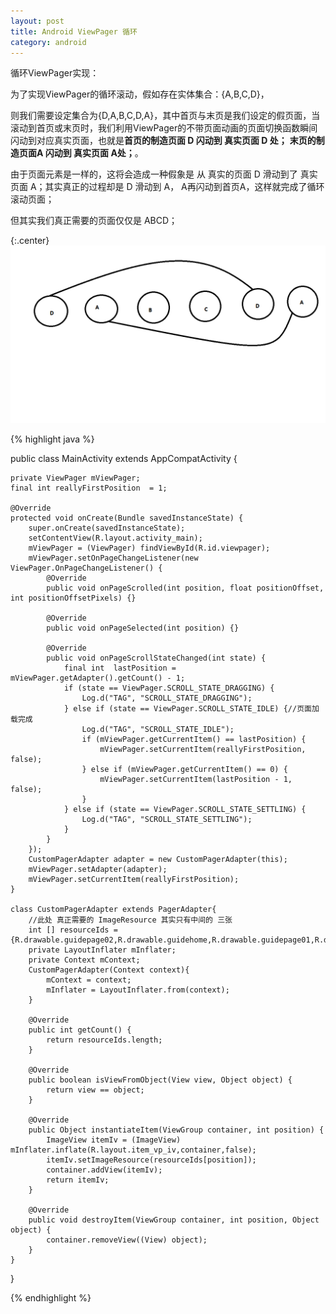 ```yaml
---
layout: post
title: Android ViewPager 循环
category: android
---
```


循环ViewPager实现：

为了实现ViewPager的循环滚动，假如存在实体集合：{A,B,C,D}，

则我们需要设定集合为{D,A,B,C,D,A}，其中首页与末页是我们设定的假页面，当滚动到首页或末页时，我们利用ViewPager的不带页面动画的页面切换函数瞬间闪动到对应真实页面，也就是**首页的制造页面 D 闪动到 真实页面 D 处；** **末页的制造页面A 闪动到 真实页面 A处；**。

由于页面元素是一样的，这将会造成一种假象是 从 真实的页面 D 滑动到了 真实页面 A；其实真正的过程却是 D 滑动到 A， A再闪动到首页A，这样就完成了循环滚动页面；

但其实我们真正需要的页面仅仅是 ABCD；


{:.center}
![Looper-ViewPager](\assets\img\20160101\looperviewpager.png)


{%  highlight java  %}

public class MainActivity extends AppCompatActivity {

    private ViewPager mViewPager;
    final int reallyFirstPosition  = 1;

    @Override
    protected void onCreate(Bundle savedInstanceState) {
        super.onCreate(savedInstanceState);
        setContentView(R.layout.activity_main);
        mViewPager = (ViewPager) findViewById(R.id.viewpager);
        mViewPager.setOnPageChangeListener(new ViewPager.OnPageChangeListener() {
            @Override
            public void onPageScrolled(int position, float positionOffset, int positionOffsetPixels) {}

            @Override
            public void onPageSelected(int position) {}

            @Override
            public void onPageScrollStateChanged(int state) {
                final int  lastPosition = mViewPager.getAdapter().getCount() - 1;
                if (state == ViewPager.SCROLL_STATE_DRAGGING) {
                    Log.d("TAG", "SCROLL_STATE_DRAGGING");
                } else if (state == ViewPager.SCROLL_STATE_IDLE) {//页面加载完成
                    Log.d("TAG", "SCROLL_STATE_IDLE");
                    if (mViewPager.getCurrentItem() == lastPosition) {
                        mViewPager.setCurrentItem(reallyFirstPosition, false);
                    } else if (mViewPager.getCurrentItem() == 0) {
                        mViewPager.setCurrentItem(lastPosition - 1, false);
                    }
                } else if (state == ViewPager.SCROLL_STATE_SETTLING) {
                    Log.d("TAG", "SCROLL_STATE_SETTLING");
                }
            }
        });
        CustomPagerAdapter adapter = new CustomPagerAdapter(this);
        mViewPager.setAdapter(adapter);
        mViewPager.setCurrentItem(reallyFirstPosition);
    }

    class CustomPagerAdapter extends PagerAdapter{
        //此处 真正需要的 ImageResource 其实只有中间的 三张  
        int [] resourceIds = {R.drawable.guidepage02,R.drawable.guidehome,R.drawable.guidepage01,R.drawable.guidepage02,R.drawable.guidehome};
        private LayoutInflater mInflater;
        private Context mContext;
        CustomPagerAdapter(Context context){
            mContext = context;
            mInflater = LayoutInflater.from(context);
        }

        @Override
        public int getCount() {
            return resourceIds.length;
        }

        @Override
        public boolean isViewFromObject(View view, Object object) {
            return view == object;
        }

        @Override
        public Object instantiateItem(ViewGroup container, int position) {
            ImageView itemIv = (ImageView) mInflater.inflate(R.layout.item_vp_iv,container,false);
            itemIv.setImageResource(resourceIds[position]);
            container.addView(itemIv);
            return itemIv;
        }

        @Override
        public void destroyItem(ViewGroup container, int position, Object object) {
            container.removeView((View) object);
        }
    }
}


{% endhighlight %}
